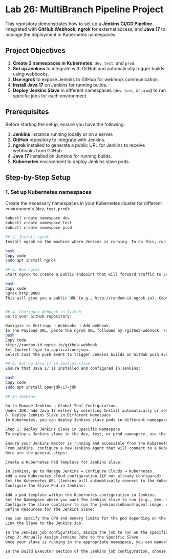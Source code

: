 # Lab 26: MultiBranch Pipeline Project

This repository demonstrates how to set up a **Jenkins CI/CD Pipeline** integrated with **GitHub Webhook**, **ngrok** for external access, and **Java 17** to manage the deployment in Kubernetes namespaces.

## Project Objectives
1. **Create 3 namespaces in Kubernetes**: `dev`, `test`, and `prod`.
2. **Set up Jenkins** to integrate with GitHub and automatically trigger builds using webhooks.
3. **Use ngrok** to expose Jenkins to GitHub for webhook communication.
4. **Install Java 17** on Jenkins for running builds.
5. **Deploy Jenkins Slave** in different namespaces (`dev`, `test`, or `prod`) to run specific jobs for each environment.

## Prerequisites
Before starting the setup, ensure you have the following:
1. **Jenkins** instance running locally or on a server.
2. **GitHub** repository to integrate with Jenkins.
3. **ngrok** installed to generate a public URL for Jenkins to receive webhooks from GitHub.
4. **Java 17** installed on Jenkins for running builds.
5. **Kubernetes** environment to deploy Jenkins slave pods.

## Step-by-Step Setup

### 1. Set up Kubernetes namespaces
Create the necessary namespaces in your Kubernetes cluster for different environments (`dev`, `test`, `prod`):

```bash
kubectl create namespace dev
kubectl create namespace test
kubectl create namespace prod

## 2. Install ngrok
Install ngrok on the machine where Jenkins is running. To do this, run:

bash
Copy code
sudo apt install ngrok

## 3. Run ngrok
Start ngrok to create a public endpoint that will forward traffic to Jenkins (default port 8080):

bash
Copy code
ngrok http 8080
This will give you a public URL (e.g., http://random-id.ngrok.io). Copy this URL, as it will be used to configure the GitHub webhook.


## 4. Configure Webhook in GitHub
Go to your GitHub repository:

Navigate to Settings → Webhooks → Add webhook.
In the Payload URL, paste the ngrok URL followed by /github-webhook. For example:
bash
Copy code
http://random-id.ngrok.io/github-webhook
Set Content type to application/json.
Select Just the push event to trigger Jenkins builds on GitHub push events.

## 5. Set up Java 17 in Jenkins-slave
Ensure that Java 17 is installed and configured in Jenkins:

bash
Copy code
sudo apt install openjdk-17-jdk

## In Jenkins:

Go to Manage Jenkins → Global Tool Configuration.
Under JDK, add Java 17 either by selecting Install automatically or setting the path to your Java 17 installation.
6. Deploy Jenkins Slave in Different Namespace
In Kubernetes, you can deploy Jenkins slave pods in different namespaces to isolate the builds for each environment (e.g., dev, test, prod). Here’s how you can deploy Jenkins slaves in different namespaces:

Step 1: Deploy Jenkins Slave in Specific Namespace
To deploy a Jenkins slave in the dev, test, or prod namespace, use the Kubernetes interface to create a deployment for a Jenkins slave pod:

Ensure your Jenkins master is running and accessible from the Kubernetes cluster.
From Jenkins, configure a new Jenkins Agent that will connect to a Kubernetes pod (slave) running in the specific namespace.
Here are the general steps:

Create a Kubernetes Pod Template for Jenkins Slave:

In Jenkins, go to Manage Jenkins → Configure Clouds → Kubernetes.
Add a new Kubernetes cloud configuration (if not already configured).
Set the Kubernetes URL (Jenkins will automatically connect to the Kubernetes cluster if running in the same environment).
Configure the Slave Pod in Jenkins:

Add a pod template within the Kubernetes configuration in Jenkins.
Set the Namespace where you want the Jenkins slave to run (e.g., dev, test, or prod).
Configure the slave container to run the jenkins/inbound-agent image, ensuring it connects to the Jenkins master.
Define Resources for the Jenkins Slave:

You can specify the CPU and memory limits for the pod depending on the environment (e.g., different resources for prod vs dev).
Link the Slave to the Jenkins Job:

In the Jenkins job configuration, assign the job to run on the specific slave (e.g., jenkins-slave-dev for the dev namespace).
Step 2: Manually Assign Jenkins Jobs to the Specific Slave
Once your slave is running in the appropriate namespace, you can manually assign jobs to run on that slave. You can also configure Jenkins to automatically assign jobs based on labels or environments.

In the Build Executor section of the Jenkins job configuration, choose the appropriate slave node (e.g., jenkins-slave-dev for the dev namespace).

